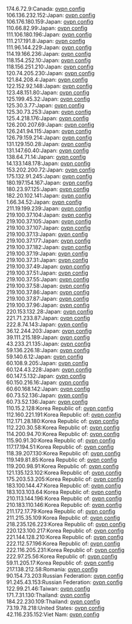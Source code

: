 174.6.72.9:Canada: [ovpn config](vpn/174_6_72_9.ovpn)  
106.136.232.152:Japan: [ovpn config](vpn/106_136_232_152.ovpn)  
106.176.180.159:Japan: [ovpn config](vpn/106_176_180_159.ovpn)  
110.66.82.99:Japan: [ovpn config](vpn/110_66_82_99.ovpn)  
111.106.180.196:Japan: [ovpn config](vpn/111_106_180_196.ovpn)  
111.217.191.8:Japan: [ovpn config](vpn/111_217_191_8.ovpn)  
111.96.144.229:Japan: [ovpn config](vpn/111_96_144_229.ovpn)  
114.19.166.236:Japan: [ovpn config](vpn/114_19_166_236.ovpn)  
118.154.252.10:Japan: [ovpn config](vpn/118_154_252_10.ovpn)  
118.156.251.210:Japan: [ovpn config](vpn/118_156_251_210.ovpn)  
120.74.205.230:Japan: [ovpn config](vpn/120_74_205_230.ovpn)  
121.84.208.4:Japan: [ovpn config](vpn/121_84_208_4.ovpn)  
122.152.92.148:Japan: [ovpn config](vpn/122_152_92_148.ovpn)  
123.48.151.80:Japan: [ovpn config](vpn/123_48_151_80.ovpn)  
125.199.45.32:Japan: [ovpn config](vpn/125_199_45_32.ovpn)  
125.30.3.77:Japan: [ovpn config](vpn/125_30_3_77.ovpn)  
125.30.73.253:Japan: [ovpn config](vpn/125_30_73_253.ovpn)  
125.4.218.176:Japan: [ovpn config](vpn/125_4_218_176.ovpn)  
126.200.207.69:Japan: [ovpn config](vpn/126_200_207_69.ovpn)  
126.241.94.115:Japan: [ovpn config](vpn/126_241_94_115.ovpn)  
126.79.159.214:Japan: [ovpn config](vpn/126_79_159_214.ovpn)  
131.129.150.28:Japan: [ovpn config](vpn/131_129_150_28.ovpn)  
131.147.60.40:Japan: [ovpn config](vpn/131_147_60_40.ovpn)  
138.64.71.14:Japan: [ovpn config](vpn/138_64_71_14.ovpn)  
14.133.148.178:Japan: [ovpn config](vpn/14_133_148_178.ovpn)  
153.202.200.72:Japan: [ovpn config](vpn/153_202_200_72.ovpn)  
175.132.91.245:Japan: [ovpn config](vpn/175_132_91_245.ovpn)  
180.197.154.167:Japan: [ovpn config](vpn/180_197_154_167.ovpn)  
180.23.97.125:Japan: [ovpn config](vpn/180_23_97_125.ovpn)  
182.20.102.141:Japan: [ovpn config](vpn/182_20_102_141.ovpn)  
1.66.34.52:Japan: [ovpn config](vpn/1_66_34_52.ovpn)  
211.19.199.239:Japan: [ovpn config](vpn/211_19_199_239.ovpn)  
219.100.37.104:Japan: [ovpn config](vpn/219_100_37_104.ovpn)  
219.100.37.105:Japan: [ovpn config](vpn/219_100_37_105.ovpn)  
219.100.37.107:Japan: [ovpn config](vpn/219_100_37_107.ovpn)  
219.100.37.13:Japan: [ovpn config](vpn/219_100_37_13.ovpn)  
219.100.37.177:Japan: [ovpn config](vpn/219_100_37_177.ovpn)  
219.100.37.182:Japan: [ovpn config](vpn/219_100_37_182.ovpn)  
219.100.37.19:Japan: [ovpn config](vpn/219_100_37_19.ovpn)  
219.100.37.31:Japan: [ovpn config](vpn/219_100_37_31.ovpn)  
219.100.37.49:Japan: [ovpn config](vpn/219_100_37_49.ovpn)  
219.100.37.51:Japan: [ovpn config](vpn/219_100_37_51.ovpn)  
219.100.37.55:Japan: [ovpn config](vpn/219_100_37_55.ovpn)  
219.100.37.58:Japan: [ovpn config](vpn/219_100_37_58.ovpn)  
219.100.37.86:Japan: [ovpn config](vpn/219_100_37_86.ovpn)  
219.100.37.87:Japan: [ovpn config](vpn/219_100_37_87.ovpn)  
219.100.37.96:Japan: [ovpn config](vpn/219_100_37_96.ovpn)  
220.153.132.28:Japan: [ovpn config](vpn/220_153_132_28.ovpn)  
221.71.233.87:Japan: [ovpn config](vpn/221_71_233_87.ovpn)  
222.8.74.143:Japan: [ovpn config](vpn/222_8_74_143.ovpn)  
36.12.244.203:Japan: [ovpn config](vpn/36_12_244_203.ovpn)  
39.111.215.189:Japan: [ovpn config](vpn/39_111_215_189.ovpn)  
43.233.21.135:Japan: [ovpn config](vpn/43_233_21_135.ovpn)  
59.136.226.18:Japan: [ovpn config](vpn/59_136_226_18.ovpn)  
59.140.6.12:Japan: [ovpn config](vpn/59_140_6_12.ovpn)  
60.108.9.205:Japan: [ovpn config](vpn/60_108_9_205.ovpn)  
60.124.43.228:Japan: [ovpn config](vpn/60_124_43_228.ovpn)  
60.147.5.132:Japan: [ovpn config](vpn/60_147_5_132.ovpn)  
60.150.216.16:Japan: [ovpn config](vpn/60_150_216_16.ovpn)  
60.60.168.142:Japan: [ovpn config](vpn/60_60_168_142.ovpn)  
60.73.52.136:Japan: [ovpn config](vpn/60_73_52_136.ovpn)  
60.73.52.136:Japan: [ovpn config](vpn/60_73_52_136.ovpn)  
110.15.2.128:Korea Republic of: [ovpn config](vpn/110_15_2_128.ovpn)  
112.160.221.191:Korea Republic of: [ovpn config](vpn/112_160_221_191.ovpn)  
112.171.28.180:Korea Republic of: [ovpn config](vpn/112_171_28_180.ovpn)  
112.220.30.58:Korea Republic of: [ovpn config](vpn/112_220_30_58.ovpn)  
114.200.94.70:Korea Republic of: [ovpn config](vpn/114_200_94_70.ovpn)  
115.90.91.30:Korea Republic of: [ovpn config](vpn/115_90_91_30.ovpn)  
117.17.194.51:Korea Republic of: [ovpn config](vpn/117_17_194_51.ovpn)  
118.39.207.130:Korea Republic of: [ovpn config](vpn/118_39_207_130.ovpn)  
119.149.81.85:Korea Republic of: [ovpn config](vpn/119_149_81_85.ovpn)  
119.200.98.91:Korea Republic of: [ovpn config](vpn/119_200_98_91.ovpn)  
121.135.123.102:Korea Republic of: [ovpn config](vpn/121_135_123_102.ovpn)  
175.203.53.205:Korea Republic of: [ovpn config](vpn/175_203_53_205.ovpn)  
183.100.144.47:Korea Republic of: [ovpn config](vpn/183_100_144_47.ovpn)  
183.103.103.64:Korea Republic of: [ovpn config](vpn/183_103_103_64.ovpn)  
210.113.144.196:Korea Republic of: [ovpn config](vpn/210_113_144_196.ovpn)  
210.183.110.146:Korea Republic of: [ovpn config](vpn/210_183_110_146.ovpn)  
211.172.17.79:Korea Republic of: [ovpn config](vpn/211_172_17_79.ovpn)  
211.215.35.109:Korea Republic of: [ovpn config](vpn/211_215_35_109.ovpn)  
218.235.126.223:Korea Republic of: [ovpn config](vpn/218_235_126_223.ovpn)  
220.123.100.217:Korea Republic of: [ovpn config](vpn/220_123_100_217.ovpn)  
221.144.128.210:Korea Republic of: [ovpn config](vpn/221_144_128_210.ovpn)  
222.112.57.196:Korea Republic of: [ovpn config](vpn/222_112_57_196.ovpn)  
222.116.205.231:Korea Republic of: [ovpn config](vpn/222_116_205_231.ovpn)  
222.97.25.56:Korea Republic of: [ovpn config](vpn/222_97_25_56.ovpn)  
59.11.205.17:Korea Republic of: [ovpn config](vpn/59_11_205_17.ovpn)  
217.138.212.58:Romania: [ovpn config](vpn/217_138_212_58.ovpn)  
90.154.73.203:Russian Federation: [ovpn config](vpn/90_154_73_203.ovpn)  
91.245.43.153:Russian Federation: [ovpn config](vpn/91_245_43_153.ovpn)  
122.99.21.46:Taiwan: [ovpn config](vpn/122_99_21_46.ovpn)  
171.7.31.130:Thailand: [ovpn config](vpn/171_7_31_130.ovpn)  
184.22.230.109:Thailand: [ovpn config](vpn/184_22_230_109.ovpn)  
73.19.78.218:United States: [ovpn config](vpn/73_19_78_218.ovpn)  
42.116.235.152:Viet Nam: [ovpn config](vpn/42_116_235_152.ovpn)  
